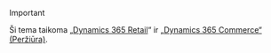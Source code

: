 > [!IMPORTANT]
> Ši tema taikoma „[Dynamics 365 Retail](../index.md)“ ir „[Dynamics 365 Commerce“ (Peržiūra)](../../commerce/index.md).
